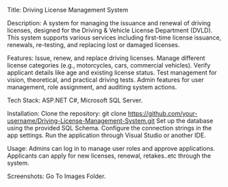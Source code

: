 Title:
Driving License Management System

Description:
A system for managing the issuance and renewal of driving licenses, designed for the Driving & Vehicle License Department (DVLD). This system supports various services including first-time license issuance, renewals, re-testing, and replacing lost or damaged licenses.

Features:
Issue, renew, and replace driving licenses.
Manage different license categories (e.g., motorcycles, cars, commercial vehicles).
Verify applicant details like age and existing license status.
Test management for vision, theoretical, and practical driving tests.
Admin features for user management, role assignment, and auditing system actions.

Tech Stack:
ASP.NET C#, Microsoft SQL Server.

Installation:
Clone the repository: git clone https://github.com/your-username/Driving-License-Management-System.git
Set up the database using the provided SQL Schema.
Configure the connection strings in the app settings.
Run the application through Visual Studio or another IDE.

Usage:
Admins can log in to manage user roles and approve applications.
Applicants can apply for new licenses, renewal, retakes..etc through the system.

Screenshots:
Go To Images Folder.
